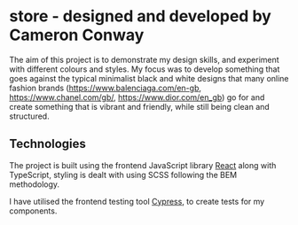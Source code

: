 # store - designed and developed by Cameron Conway

The aim of this project is to demonstrate my design skills, and experiment with different colours and styles. My focus was to develop something that goes against the typical minimalist black and white designs that many online fashion brands (https://www.balenciaga.com/en-gb, https://www.chanel.com/gb/, https://www.dior.com/en_gb) go for and create something that is vibrant and friendly, while still being clean and structured.

## Technologies

The project is built using the frontend JavaScript library [React](https://reactjs.org/) along with TypeScript, styling is dealt with using SCSS following the BEM methodology.

I have utilised the frontend testing tool [Cypress](https://www.cypress.io/), to create tests for my components.
